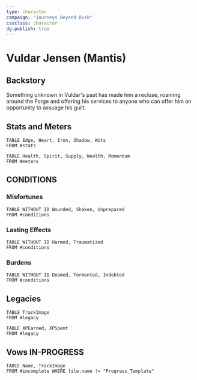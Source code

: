 ```yaml
---
type: character
campaign: "Journeys Beyond Dusk"
cssclass: character
dg-publish: true
---
```


# Vuldar Jensen (Mantis)


## Backstory

Something unknown in Vuldar's past has made him a recluse, roaming around the Forge and offering his services to anyone who can offer him an opportunity to assuage his guilt.

## Stats and Meters
```dataview
TABLE Edge, Heart, Iron, Shadow, Wits
FROM #stats
```
```dataview
TABLE Health, Spirit, Supply, Wealth, Momentum
FROM #meters
```
## CONDITIONS
### Misfortunes
```dataview
TABLE WITHOUT ID Wounded, Shaken, Unprepared
FROM #conditions 
```
### Lasting Effects
```dataview
TABLE WITHOUT ID Harmed, Traumatized
FROM #conditions 
```
### Burdens
```dataview
TABLE WITHOUT ID Doomed, Tormented, Indebted
FROM #conditions 
```

## Legacies
```dataview
TABLE TrackImage
FROM #legacy
```
```dataview
TABLE XPEarned, XPSpent
FROM #legacy 
```
## Vows IN-PROGRESS
```dataview
TABLE Name, TrackImage
FROM #incomplete WHERE file.name != "Progress_Template" 
```
